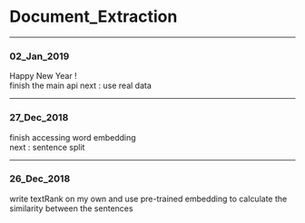 # Document_Extraction

------------
### 02_Jan_2019

Happy New Year !  
finish the main api
next : use real data 

------------
### 27_Dec_2018

finish accessing word embedding   
next : sentence split 

------------
### 26_Dec_2018

write textRank on my own and use pre-trained embedding to calculate the similarity between the sentences